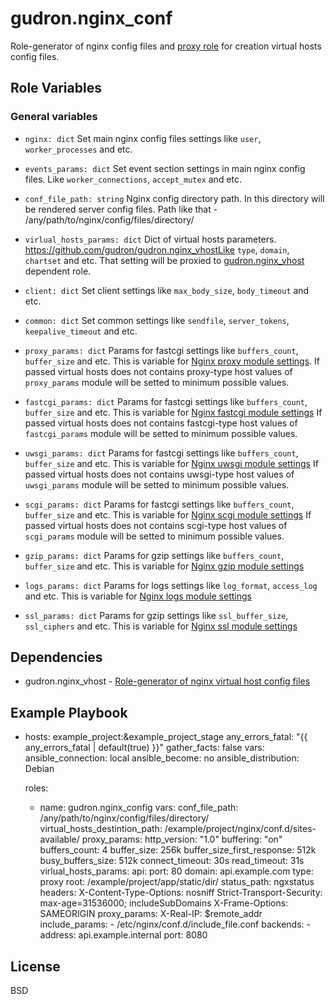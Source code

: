 gudron.nginx_conf
=========

Role-generator of nginx config files and [proxy role](https://github.com/gudron/gudron.nginx_vhost) for creation virtual hosts config files.

Role Variables
--------------

### General variables

  * `nginx: dict`
    Set main nginx config files settings like `user`, `worker_processes` and etc.

  * `events_params: dict`
    Set event section settings in main nginx config files. Like `worker_connections`, `accept_mutex` and etc.

  * `conf_file_path: string`
    Nginx config directory path. In this directory will be rendered server config files. Path like that - /any/path/to/nginx/config/files/directory/

  * `virlual_hosts_params: dict`
    Dict of virtual hosts parameters. https://github.com/gudron/gudron.nginx_vhostLike `type`, `domain`, `chartset` and etc. That setting will be proxied to [gudron.nginx_vhost](https://github.com/gudron/gudron.nginx_vhost) dependent role.

  * `client: dict`
    Set client settings like `max_body_size`, `body_timeout` and etc.

  * `common: dict`
    Set common settings like `sendfile`, `server_tokens`, `keepalive_timeout` and etc.

  * `proxy_params: dict`
    Params for fastcgi settings like `buffers_count`, `buffer_size` and etc. This is variable for [Nginx proxy module settings](https://nginx.org/ru/docs/http/ngx_http_proxy_module.html). 
    If passed virtual hosts does not contains proxy-type host values of `proxy_params` module will be setted to minimum possible values.

  * `fastcgi_params: dict`
    Params for fastcgi settings like `buffers_count`, `buffer_size` and etc. This is variable for [Nginx fastcgi module settings](http://nginx.org/ru/docs/http/ngx_http_fastcgi_module.html)
    If passed virtual hosts does not contains fastcgi-type host values of `fastcgi_params` module will be setted to minimum possible values.

  * `uwsgi_params: dict`
    Params for fastcgi settings like `buffers_count`, `buffer_size` and etc. This is variable for [Nginx uwsgi module settings](https://nginx.org/ru/docs/http/ngx_http_uwsgi_module.html)
    If passed virtual hosts does not contains uwsgi-type host values of `uwsgi_params` module will be setted to minimum possible values.

  * `scgi_params: dict`
    Params for fastcgi settings like `buffers_count`, `buffer_size` and etc. This is variable for [Nginx scgi module settings](http://nginx.org/en/docs/http/ngx_http_scgi_module.html)
    If passed virtual hosts does not contains scgi-type host values of `scgi_params` module will be setted to minimum possible values.

  * `gzip_params: dict`
    Params for gzip settings like `buffers_count`, `buffer_size` and etc. This is variable for [Nginx gzip module settings](https://nginx.org/ru/docs/http/ngx_http_gzip_module.html)

  * `logs_params: dict`
    Params for logs settings like `log_format`, `access_log` and etc. This is variable for [Nginx logs module settings](https://nginx.org/ru/docs/http/ngx_http_log_module.html)

  * `ssl_params: dict`
    Params for gzip settings like `ssl_buffer_size`, `ssl_ciphers` and etc. This is variable for [Nginx ssl module settings](https://nginx.org/ru/docs/http/ngx_http_ssl_module.html)

Dependencies
------------

  * gudron.nginx_vhost - [Role-generator of nginx virtual host config files](https://github.com/gudron/gudron.nginx_vhost)

Example Playbook
----------------

  - hosts: example_project:&example_project_stage
    any_errors_fatal: "{{ any_errors_fatal | default(true) }}"
    gather_facts: false
    vars:
      ansible_connection: local
      ansible_become: no
      ansible_distribution: Debian
          
    roles:
      - name: gudron.nginx_config
        vars: 
          conf_file_path: /any/path/to/nginx/config/files/directory/
          virtual_hosts_destintion_path: /example/project/nginx/conf.d/sites-available/
          proxy_params:
            http_version: "1.0"
            buffering: "on"
            buffers_count: 4
            buffer_size: 256k
            buffer_size_first_response: 512k
            busy_buffers_size: 512k
            connect_timeout: 30s
            read_timeout: 31s
          virlual_hosts_params:
            api:
              port: 80
              domain: api.example.com
              type: proxy
              root: /example/project/app/static/dir/
              status_path: ngxstatus
              headers:
                X-Content-Type-Options: nosniff
                Strict-Transport-Security: max-age=31536000; includeSubDomains
                X-Frame-Options: SAMEORIGIN
              proxy_params:
                X-Real-IP: $remote_addr
              include_params:
                - /etc/nginx/conf.d/include_file.conf
              backends: 
                - address: api.example.internal
                  port: 8080


License
-------

BSD
